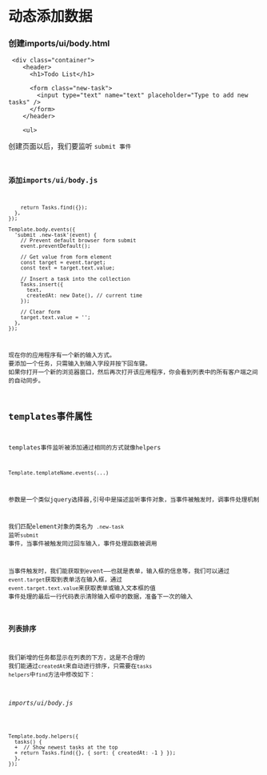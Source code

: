 # 动态添加数据

### 创建imports/ui/body.html

     <div class="container">
        <header>
          <h1>Todo List</h1>
     
          <form class="new-task">
            <input type="text" name="text" placeholder="Type to add new tasks" />
          </form>
        </header>
     
        <ul>
  
创建页面以后，我们要监听 <code/>submit 事件

### 添加imports/ui/body.js

        return Tasks.find({});
      },
    });
     
    Template.body.events({
      'submit .new-task'(event) {
        // Prevent default browser form submit
        event.preventDefault();
     
        // Get value from form element
        const target = event.target;
        const text = target.text.value;
     
        // Insert a task into the collection
        Tasks.insert({
          text,
          createdAt: new Date(), // current time
        });
     
        // Clear form
        target.text.value = '';
      },
    });
    
    
现在你的应用程序有一个新的输入方式。
要添加一个任务，只需输入到输入字段并按下回车键。
如果你打开​​一个新的浏览器窗口，然后再次打开该应用程序，你会看到列表中的所有客户端之间的自动同步。

## templates事件属性

templates事件监听被添加通过相同的方式就像helpers  

    Template.templateName.events(...)
    
参数是一个类似jquery选择器,引号中是描述监听事件对象，当事件被触发时，调事件处理机制

我们匹配element对象的类名为 <code>.new-task </code>监听<code>submit</code> 事件，当事件被触发同过回车输入，事件处理函数被调用

当事件触发时，我们能获取到event——也就是表单，输入框的信息等，我们可以通过<code>event.target</code>获取到表单活在输入框，通过
<code>event.target.text.value</code>来获取表单或输入文本框的值
事件处理的最后一行代码表示清除输入框中的数据，准备下一次的输入

### 列表排序

我们新增的任务都显示在列表的下方，这是不合理的
我们能通过<code>createdAt</code>来自动进行排序，只需要在<code>tasks helpers</code>中<code>find</code>方法中修改如下：
###### imports/ui/body.js

    Template.body.helpers({
      tasks() {
      +  // Show newest tasks at the top
      + return Tasks.find({}, { sort: { createdAt: -1 } });
      },
    });
    
    
    